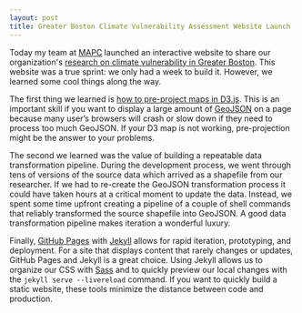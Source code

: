 ```yaml
---
layout: post
title: Greater Boston Climate Vulnerability Assessment Website Launch
---
```

Today my team at [MAPC](https://www.mapc.org/) launched an interactive website to share our organization's [research on climate vulnerability in Greater Boston](https://climate-vulnerability.mapc.org/). This website was a true sprint: we only had a week to build it. However, we learned some cool things along the way.

The first thing we learned is [how to pre-project maps in D3.js](https://github.com/MAPC/infrastructure/blob/master/docs/D3%20Map%20Setup.md). This is an important skill if you want to display a large amount of [GeoJSON](https://geojson.org) on a page because many user’s browsers will crash or slow down if they need to process too much GeoJSON. If your D3 map is not working, pre-projection might be the answer to your problems.

The second we learned was the value of building a repeatable data transformation pipeline. During the development process, we went through tens of versions of the source data which arrived as a shapefile from our researcher. If we had to re-create the GeoJSON transformation process it could have taken hours at a critical moment to update the data. Instead, we spent some time upfront creating a pipeline of a couple of shell commands that reliably transformed the source shapefile into GeoJSON. A good data transformation pipeline makes iteration a wonderful luxury.

Finally, [GitHub Pages](https://pages.github.com) with [Jekyll](https://jekyllrb.com) allows for rapid iteration, prototyping, and deployment. For a site that displays content that rarely changes or updates, GitHub Pages and Jekyll is a great choice. Using Jekyll allows us to organize our CSS with [Sass](https://sass-lang.com) and to quickly preview our local changes with the `jekyll serve --livereload` command. If you want to quickly build a static website, these tools minimize the distance between code and production.
